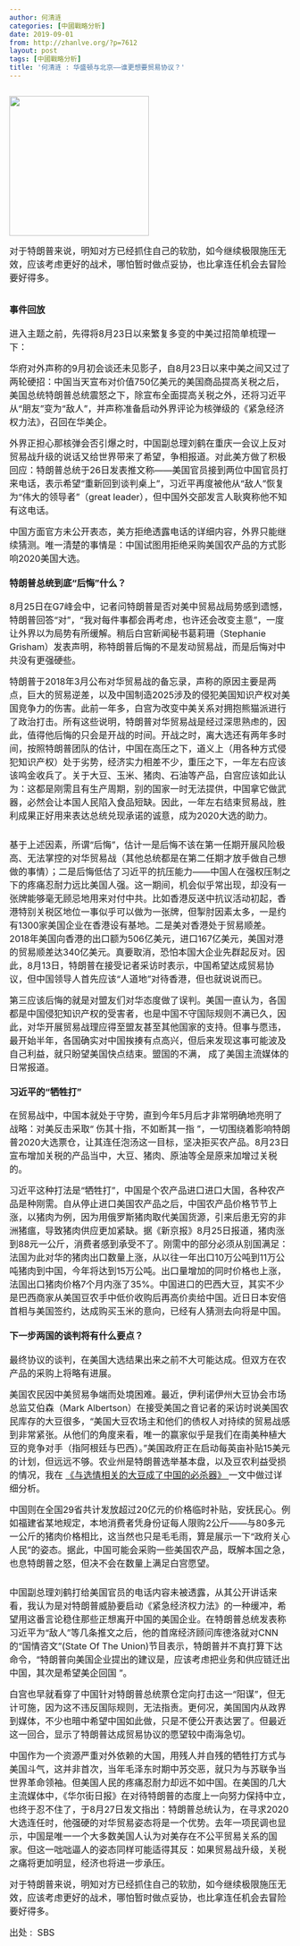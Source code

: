 ```yaml
---
author: 何清涟
categories: [中國戰略分析]
date: 2019-09-01
from: http://zhanlve.org/?p=7612
layout: post
tags: [中國戰略分析]
title: '何清涟 : 华盛顿与北京——谁更想要贸易协议？'
---
```


<article class="article is-in-viewport" data-edit="1" data-module="article_module" data-uuid="a8eb48f4-d64a-4dd9-b418-d9ff90cd3639" id="mod-article_module-1">
<div class="article__container container">
<div class="row">
<div class="article__abstract column">
<div class="text-abstract">
<p>
<img alt="" class="aligncenter size-full wp-image-4937" height="250" sizes="(max-width: 250px) 100vw, 250px" src="http://zhanlve.org/wp-content/uploads/2018/03/p125921a840662282-ss-1.jpg" srcset="http://zhanlve.org/wp-content/uploads/2018/03/p125921a840662282-ss-1.jpg 250w, http://zhanlve.org/wp-content/uploads/2018/03/p125921a840662282-ss-1-150x150.jpg 150w, http://zhanlve.org/wp-content/uploads/2018/03/p125921a840662282-ss-1-144x144.jpg 144w" width="250"/>
</p>
<p>
</p>
<p class="text-abstract__content">
<span style="font-size: 12pt;">
       对于特朗普来说，明知对方已经抓住自己的软肋，如今继续极限施压无效，应该考虑更好的战术，哪怕暂时做点妥协，也比拿连任机会去冒险要好得多。
      </span>
</p>
<div class="layout layout--article">
<div class="page page--article page--type-content">
<article class="article is-in-viewport" data-edit="1" data-module="article_module" data-uuid="a8eb48f4-d64a-4dd9-b418-d9ff90cd3639" id="mod-article_module-1">
<div class="article__container container">
<div class="row">
<div class="article__body column">
<div class="text-body">
<h4>
</h4>
<h4>
<span style="font-size: 12pt;">
              事件回放
             </span>
</h4>
<p>
</p>
<p>
<span style="font-size: 12pt;">
              进入主题之前，先得将8月23日以来繁复多变的中美过招简单梳理一下：
             </span>
</p>
<p>
</p>
<p>
<span style="font-size: 12pt;">
              华府对外声称的9月初会谈还未见影子，自8月23日以来中美之间又过了两轮硬招：中国当天宣布对价值750亿美元的美国商品提高关税之后，美国总统特朗普总统震怒之下，除宣布全面提高关税之外，还将习近平从“朋友”变为“敌人”，并声称准备启动外界评论为核弹级的《紧急经济权力法》，召回在华美企。
             </span>
</p>
<p>
</p>
<p>
<span style="font-size: 12pt;">
              外界正担心那核弹会否引爆之时，中国副总理刘鹤在重庆一会议上反对贸易战升级的说话又给世界带来了希望，争相报道。对此美方做了积极回应：特朗普总统于26日发表推文称——美国官员接到两位中国官员打来电话，表示希望“重新回到谈判桌上”，习近平再度被他从“敌人”恢复为“伟大的领导者”（great leader），但中国外交部发言人耿爽称他不知有这电话。
             </span>
</p>
<div class="dfp is-loaded" data-module="dfp_module" data-slot-id="slot2" id="mod-dfp_module-1">
<div class="dfp-slot slot2 is-faded-in" data-google-query-id="CKrI0cvareQCFUm2swodFa0OmQ" data-lazyload-ads="" id="dfp-slot2">
<div id="google_ads_iframe_/4117/radio.sbs/language/mandarin/article/slot2_desktop_0__container__">
</div>
</div>
</div>
<p>
</p>
<p>
<span style="font-size: 12pt;">
              中国方面官方未公开表态，美方拒绝透露电话的详细内容，外界只能继续猜测。唯一清楚的事情是：中国试图用拒绝采购美国农产品的方式影响2020美国大选。
             </span>
</p>
<h4>
</h4>
<h4>
</h4>
<h4>
<span style="font-size: 12pt;">
              特朗普总统到底“后悔”什么？
             </span>
</h4>
<p>
</p>
<p>
<span style="font-size: 12pt;">
              8月25日在G7峰会中，记者问特朗普是否对美中贸易战局势感到遗憾，特朗普回答“对”，“我对每件事都会再考虑，也许还会改变主意”，一度让外界以为局势有所缓解。稍后白宫新闻秘书葛莉珊（Stephanie Grisham）发表声明，称特朗普后悔的不是发动贸易战，而是后悔对中共没有更强硬些。
             </span>
</p>
<p>
</p>
<p>
<span style="font-size: 12pt;">
              特朗普于2018年3月公布对华贸易战的备忘录，声称的原因主要是两点，巨大的贸易逆差，以及中国制造2025涉及的侵犯美国知识产权对美国竞争力的伤害。此前一年多，白宫为改变中美关系对拥抱熊猫派进行了政治打击。所有这些说明，特朗普对华贸易战是经过深思熟虑的，因此，值得他后悔的只会是开战的时间。开战之时，离大选还有两年多时间，按照特朗普团队的估计，中国在高压之下，道义上（用各种方式侵犯知识产权）处于劣势，经济实力相差不少，重压之下，一年左右应该该鸣金收兵了。关于大豆、玉米、猪肉、石油等产品，白宫应该如此认为：这都是刚需且有生产周期，别的国家一时无法提供，中国拿它做武器，必然会让本国人民陷入食品短缺。因此，一年左右结束贸易战，胜利成果正好用来表达总统兑现承诺的诚意，成为2020大选的助力。
             </span>
</p>
<div class="layout layout--article">
<div class="page page--article page--type-content">
<article class="article is-in-viewport" data-edit="1" data-module="article_module" data-uuid="a8eb48f4-d64a-4dd9-b418-d9ff90cd3639" id="mod-article_module-1">
<div class="article__container container">
<div class="row">
<div class="article__body column">
<div class="text-body">
<p>
</p>
<p>
<span style="font-size: 12pt;">
                     基于上述因素，所谓“后悔”，估计一是后悔不该在第一任期开展风险极高、无法掌控的对华贸易战（其他总统都是在第二任期才放手做自己想做的事情）；二是后悔低估了习近平的抗压能力——中国人在强权压制之下的疼痛忍耐力远比美国人强。这一期间，机会似乎常出现，却没有一张牌能够毫无顾忌地用来对付中共。比如香港反送中抗议活动初起，香港特别关税区地位一事似乎可以做为一张牌，但掣肘因素太多，一是约有1300家美国企业在香港设有基地。二是美对香港处于贸易顺差。2018年美国向香港的出口额为506亿美元，进口167亿美元，美国对港的贸易顺差达340亿美元。真要取消，恐怕本国大企业先群起反对。因此，8月13日，特朗普在接受记者采访时表示，中国希望达成贸易协议，但中国领导人首先应该“人道地”对待香港，但也就说说而已。
                    </span>
</p>
<p>
</p>
<p>
<span style="font-size: 12pt;">
                     第三应该后悔的就是对盟友们对华态度做了误判。美国一直认为，各国都是中国侵犯知识产权的受害者，也是中国不守国际规则不满已久，因此，对华开展贸易战理应得至盟友甚至其他国家的支持。但事与愿违，最开始半年，各国确实对中国挨揍有点高兴，但后来发现这事可能波及自己利益，就只盼望美国快点结束。盟国的不满， 成了美国主流媒体的日常报道。
                    </span>
</p>
<h4>
</h4>
<h4>
</h4>
<h4>
<span style="font-size: 12pt;">
                     习近平的“牺牲打”
                    </span>
</h4>
<p>
</p>
<p>
<span style="font-size: 12pt;">
                     在贸易战中，中国本就处于守势，直到今年5月后才非常明确地亮明了战略：对美反击采取“
                     <span lang="ZH-CN">
                      伤其十指，不如断其一指
                     </span>
                     ”，一切围绕着影响特朗普2020大选票仓，让其连任泡汤这一目标，坚决拒买农产品。8月23日宣布增加关税的产品当中，大豆、猪肉、原油等全是原来加增过关税的。
                    </span>
</p>
<p>
</p>
<p>
<span style="font-size: 12pt;">
                     习近平这种打法是“牺牲打”，中国是个农产品进口进口大国，各种农产品是种刚需。自从停止进口美国农产品之后，中国农产品价格节节上涨，以猪肉为例，因为用俄罗斯猪肉取代美国货源，引来后患无穷的非洲猪瘟，导致猪肉供应更加紧缺。据《新京报》8月25日报道，猪肉涨到88元一公斤，消费者感到承受不了。刚需中的部分必须从别国满足：法国为此对华的猪肉出口数量上涨，从以往一年出口10万公吨到11万公吨猪肉到中国，今年将达到15万公吨。出口量增加的同时价格也上涨，法国出口猪肉价格7个月内涨了35%。中国进口的巴西大豆，其实不少是巴西商家从美国豆农手中低价收购后再高价卖给中国。近日日本安倍首相与美国签约，达成购买玉米的意向，已经有人猜测去向将是中国。
                    </span>
</p>
<h4>
</h4>
<h4>
</h4>
<h4>
<span style="font-size: 12pt;">
                     下一步两国的谈判将有什么要点？
                    </span>
</h4>
<p>
</p>
<p>
<span style="font-size: 12pt;">
                     最终协议的谈判，在美国大选结果出来之前不大可能达成。但双方在农产品的采购上将略有进展。
                    </span>
</p>
<p>
</p>
<p>
<span style="font-size: 12pt;">
                     美国农民因中美贸易争端而处境困难。最近，伊利诺伊州大豆协会市场总监艾伯森（Mark Albertson）在接受美国之音记者的采访时说美国农民库存的大豆很多，“美国大豆农场主和他们的债权人对持续的贸易战感到非常紧张。从他们的角度来看，唯一的赢家似乎是我们在南美种植大豆的竞争对手（指阿根廷与巴西）。”美国政府正在启动每英亩补贴15美元的计划，但远远不够。农业州是特朗普选举基本盘，以及豆农利益受损的情况，我在
                     <a href="https://www.sbs.com.au/language/mandarin/zh-hans/guan-dian-yu-xuan-qing-xiang-guan-de-da-dou-cheng-liao-zhong-guo-de-bi-sha-qi" rel="noopener" target="_blank">
                      《与选情相关的大豆成了中国的必杀器》
                     </a>
                     一文中做过详细分析。
                    </span>
</p>
<p>
</p>
<p>
<span style="font-size: 12pt;">
                     中国则在全国29省共计发放超过20亿元的价格临时补贴，安抚民心。例如福建省某地规定，本地消费者凭身份证每人限购2公斤——与80多元一公斤的猪肉价格相比，这当然也只是毛毛雨，算是展示一下“政府关心人民”的姿态。据此，中国可能会采购一些美国农产品，既解本国之急，也息特朗普之怒，但决不会在数量上满足白宫愿望。
                    </span>
</p>
<div class="layout layout--article">
<div class="page page--article page--type-content">
<article class="article is-in-viewport" data-edit="1" data-module="article_module" data-uuid="a8eb48f4-d64a-4dd9-b418-d9ff90cd3639" id="mod-article_module-1">
<div class="article__container container">
<div class="row">
<div class="article__body column">
<div class="text-body">
<p>
</p>
<p>
<span style="font-size: 12pt;">
                            中国副总理刘鹤打给美国官员的电话内容未被透露，从其公开讲话来看，我认为是对特朗普威胁要启动《紧急经济权力法》的一种缓冲，希望用这番言论稳住那些正想离开中国的美国企业。在特朗普总统发表称习近平为“敌人”等几条推文之后，他的首席经济顾问库德洛就对CNN的“国情咨文”(State Of The Union)节目表示，特朗普并不真打算下达命令，“特朗普向美国企业提出的建议是，应该考虑把业务和供应链迁出中国，其次是希望美企回国 ”。
                           </span>
</p>
<p>
</p>
<p>
<span style="font-size: 12pt;">
                            白宫也早就看穿了中国针对特朗普总统票仓定向打击这一“阳谋”，但无计可施，因为这不违反国际规则，无法指责。更何况，美国国内从政界到媒体，不少也暗中希望中国如此做，只是不便公开表达罢了。但最近这一回合，显示了特朗普达成贸易协议的愿望较中南海急切。
                           </span>
</p>
<p>
</p>
<p>
<span style="font-size: 12pt;">
                            中国作为一个资源严重对外依赖的大国，用残人并自残的牺牲打方式与美国斗气，这并非首次，当年毛泽东时期中苏交恶，就只为与苏联争当世界革命领袖。但美国人民的疼痛忍耐力却远不如中国。在美国的几大主流媒体中，《华尔街日报》在对待特朗普的态度上一向努力保持中立，也终于忍不住了，于8月27日发文指出：特朗普总统认为，在寻求2020大选连任时，他强硬的对华贸易姿态将是一个优势。去年一项民调也显示，中国是唯一一个大多数美国人认为对美存在不公平贸易关系的国家。但这一咄咄逼人的姿态同样可能适得其反：如果贸易战升级，关税之痛将更加明显，经济也将进一步承压。
                           </span>
</p>
<p>
</p>
<p>
<span style="font-size: 12pt;">
                            对于特朗普来说，明知对方已经抓住自己的软肋，如今继续极限施压无效，应该考虑更好的战术，哪怕暂时做点妥协，也比拿连任机会去冒险要好得多。
                           </span>
</p>
<p>
</p>
<p>
<span style="font-size: 12pt;">
                            出处 :  SBS
                           </span>
</p>
<p>
</p>
</div>
</div>
</div>
</div>
</article>
</div>
</div>
</div>
</div>
</div>
</div>
</article>
</div>
</div>
</div>
</div>
</div>
</div>
</article>
</div>
</div>
</div>
</div>
</div>
</div>
</article>
